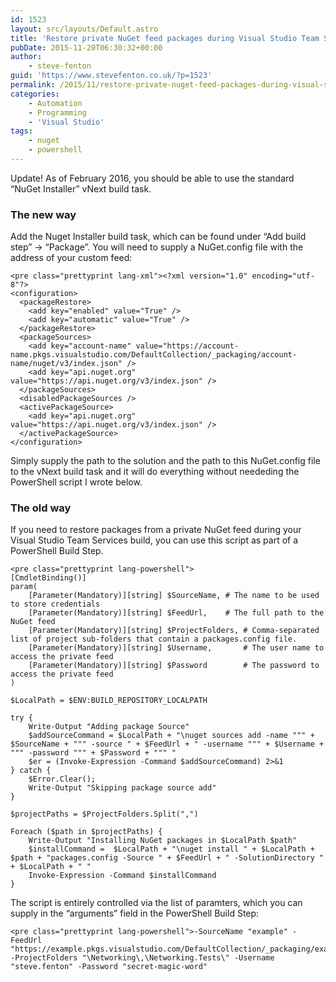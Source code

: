 ```yaml
---
id: 1523
layout: src/layouts/Default.astro
title: 'Restore private NuGet feed packages during Visual Studio Team Services builds'
pubDate: 2015-11-20T06:30:32+00:00
author:
    - steve-fenton
guid: 'https://www.stevefenton.co.uk/?p=1523'
permalink: /2015/11/restore-private-nuget-feed-packages-during-visual-studio-team-services-build/
categories:
    - Automation
    - Programming
    - 'Visual Studio'
tags:
    - nuget
    - powershell
---
```


Update! As of February 2016, you should be able to use the standard “NuGet Installer” vNext build task.

### The new way

Add the Nuget Installer build task, which can be found under “Add build step” -&gt; “Package”. You will need to supply a NuGet.config file with the address of your custom feed:

```
<pre class="prettyprint lang-xml"><?xml version="1.0" encoding="utf-8"?>
<configuration>
  <packageRestore>
    <add key="enabled" value="True" />
    <add key="automatic" value="True" />
  </packageRestore>
  <packageSources>
    <add key="account-name" value="https://account-name.pkgs.visualstudio.com/DefaultCollection/_packaging/account-name/nuget/v3/index.json" />
    <add key="api.nuget.org" value="https://api.nuget.org/v3/index.json" />
  </packageSources>
  <disabledPackageSources />
  <activePackageSource>
    <add key="api.nuget.org" value="https://api.nuget.org/v3/index.json" />
  </activePackageSource>
</configuration>
```

Simply supply the path to the solution and the path to this NuGet.config file to the vNext build task and it will do everything without neededing the PowerShell script I wrote below.

### The old way

If you need to restore packages from a private NuGet feed during your Visual Studio Team Services build, you can use this script as part of a PowerShell Build Step.

```
<pre class="prettyprint lang-powershell">
[CmdletBinding()]
param(
	[Parameter(Mandatory)][string] $SourceName,	# The name to be used to store credentials
	[Parameter(Mandatory)][string] $FeedUrl,	# The full path to the NuGet feed
	[Parameter(Mandatory)][string] $ProjectFolders, # Comma-separated list of project sub-folders that contain a packages.config file.
	[Parameter(Mandatory)][string] $Username,       # The user name to access the private feed
	[Parameter(Mandatory)][string] $Password        # The password to access the private feed
)

$LocalPath = $ENV:BUILD_REPOSITORY_LOCALPATH

try {
	Write-Output "Adding package Source"
	$addSourceCommand = $LocalPath + "\nuget sources add -name """ + $SourceName + """ -source " + $FeedUrl + " -username """ + $Username + """ -password """ + $Password + """ "
	$er = (Invoke-Expression -Command $addSourceCommand) 2>&1
} catch {
	$Error.Clear();
	Write-Output "Skipping package source add"
}

$projectPaths = $ProjectFolders.Split(",")

Foreach ($path in $projectPaths) {
	Write-Output "Installing NuGet packages in $LocalPath $path"
	$installCommand =  $LocalPath + "\nuget install " + $LocalPath + $path + "packages.config -Source " + $FeedUrl + " -SolutionDirectory " + $LocalPath + " "
	Invoke-Expression -Command $installCommand
}
```

The script is entirely controlled via the list of paramters, which you can supply in the “arguments” field in the PowerShell Build Step:

```
<pre class="prettyprint lang-powershell">-SourceName "example" -FeedUrl "https://example.pkgs.visualstudio.com/DefaultCollection/_packaging/example/nuget/v3/index.json" -ProjectFolders "\Networking\,\Networking.Tests\" -Username "steve.fenton" -Password "secret-magic-word"
```